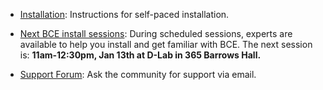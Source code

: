  - [Installation](install.html): Instructions for self-paced installation.

 - [Next BCE install sessions](help.html): During scheduled sessions, experts are available to help you install and get familiar with BCE. The next session is: **11am-12:30pm, Jan 13th at D-Lab in 365 Barrows Hall.**

 - [Support Forum](https://groups.google.com/forum/#!forum/ucb-bce): Ask the community for support via email.
